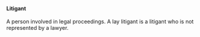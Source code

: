 ####  Litigant

A person involved in legal proceedings. A lay litigant is a litigant who is
not represented by a lawyer.
